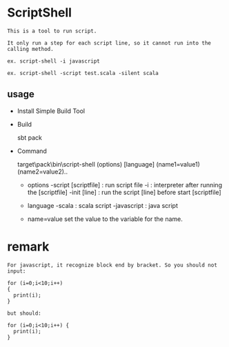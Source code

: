 # ScriptShell

    This is a tool to run script. 

    It only run a step for each script line, so it cannot run into the calling method. 

    ex. script-shell -i javascript

    ex. script-shell -script test.scala -silent scala

## usage

- Install Simple Build Tool

- Build

    sbt pack

- Command

    target\pack\bin\script-shell (options) \[language] (name1=value1) (name2=value2)..

    - options
        -script \[scriptfile] : run script file
        -i : interpreter after running the [scriptfile]
        -init \[line] : run the script \[line] before start \[scriptfile]

    - language
        -scala : scala script
        -javascript : java script

    - name=value
        set the value to the variable for the name.

# remark

    For javascript, it recognize block end by bracket. So you should not input:

    for (i=0;i<10;i++)
    {
      print(i);
    }

    but should:

    for (i=0;i<10;i++) {
      print(i);
    }
